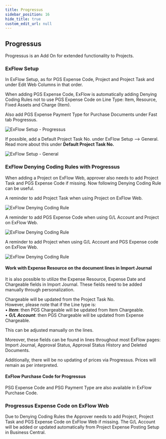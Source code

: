 ```yaml
---
title: Progressus
sidebar_position: 16
hide_title: true
custom_edit_url: null
---
```

## Progressus

Progressus is an Add On for extended functionality to Projects.

### ExFlow Setup

In ExFlow Setup, as for PGS Expense Code, Project and Project Task and under Edit Web Columns in that order.

When adding PGS Expense Code, ExFlow is automatically adding Denying
Coding Rules not to use PGS Expense Code on Line Type: Item, Resource,
Fixed Assets and Charge (Item).

Also add PGS Expense Payment Type for Purchase Documents under Fast tab
Progressus.

![ExFlow Setup - Progressus](@site/static/img/media/exflow-setup-progressus-001.png)

If possible, add a Default Project Task No. under ExFlow Setup --> General. Read more about this 
under **Default Project Task No.**

![ExFlow Setup - General](@site/static/img/media/exflow-setup-general-005.png)

### ExFlow Denying Coding Rules with Progressus

When adding a Project on ExFlow Web, approver also needs to add Project Task and PGS Expense Code if missing. Now following Denying Coding Rule can be useful.

A reminder to add Project Task when using Project on ExFlow Web.

![ExFlow Denying Coding Rule](@site/static/img/media/image371.png)

A reminder to add PGS Expense Code when using G/L Account and
Project on ExFlow Web.

![ExFlow Denying Coding Rule](@site/static/img/media/image372.png)

A reminder to add Project when using G/L Account and PGS Expense code on ExFlow Web.

![ExFlow Denying Coding Rule](@site/static/img/media/image373.png)

#### Work with Expense Resource on the document lines in Import Journal 
It is also possible to utilize the Expense Resource, Expense Date and Chargeable fields in Import Journal. These fields need to be added manually through personalization. 

Chargeable will be updated from the Project Task No. <br/>
However, please note that if the Line type is:<br/>
•	***Item***: then PGS Chargeable will be updated from Item Chargeable. <br/>
•	***G/L Account***: then PGS Chargeable will be updated from Expense Chargeable. <br/>

This can be adjusted manually on the lines. <br/>

Moreover, these fields can be found in lines throughout most ExFlow pages: Import Journal, Approval Status, Approval Status History and Deleted Documents.

Additionally, there will be no updating of prices via Progressus. Prices will remain as per interpreted.


#### ExFlow Purchase Code for Progressus

PSG Expense Code and PSG Payment Type are also available in ExFlow Purchase Code. 

### Progressus Expense Code on ExFlow Web

Due to Denying Coding Rules the Approver needs to add Project, Project Task and PGS Expense Code on ExFlow Web if missing. The G/L Account will be added or updated automatically from Project Expense
Posting Setup in Business Central.

